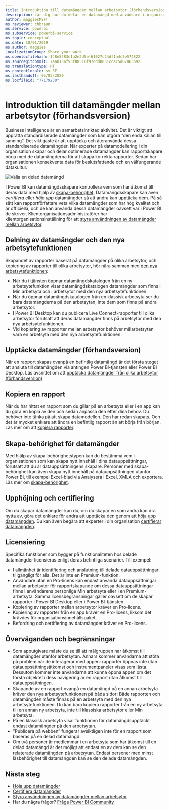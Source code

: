 ```yaml
---
title: Introduktion till datamängder mellan arbetsytor (förhandsversion)
description: Lär dig hur du delar en datamängd med användare i organisationen. De kan sedan skapa rapporter baserat på din datamängd på sina egna arbetsytor.
author: maggiesMSFT
ms.reviewer: chbraun
ms.service: powerbi
ms.subservice: powerbi-service
ms.topic: conceptual
ms.date: 10/01/2019
ms.author: maggies
LocalizationGroup: Share your work
ms.openlocfilehash: 148e5283e1a2e2d5ef61027c24df1a4c3e574822
ms.sourcegitcommit: 7aa0136f93f88516f97ddd8031ccac5d07863b92
ms.translationtype: HT
ms.contentlocale: sv-SE
ms.lasthandoff: 05/05/2020
ms.locfileid: "77179230"
---
```

# <a name="intro-to-datasets-across-workspaces-preview"></a>Introduktion till datamängder mellan arbetsytor (förhandsversion)

Business Intelligence är en samarbetsinriktad aktivitet. Det är viktigt att upprätta standardiserade datamängder som kan utgöra ”den enda källan till sanning”. Det viktigaste är att upptäcka och återanvända dessa standardiserade datamängder. När experter på datamodellering i din organisation skapar och delar optimerade datamängder kan rapportskapare börja med de datamängderna för att skapa korrekta rapporter. Sedan har organisationen konsekventa data för beslutsfattande och en välfungerande datakultur.

![Välja en delad datamängd](media/service-datasets-across-workspaces/power-bi-select-shared-dataset.png)

I Power BI kan datamängdsskapare kontrollera vem som har åtkomst till deras data med hjälp av [skapa-behörighet](service-datasets-build-permissions.md). Datamängdsskapare kan även *certifiera* eller *höja upp* datamängder så att andra kan upptäcka dem. På så sätt kan rapportförfattare veta vilka datamängder som har hög kvalitet och är officiella, och de kan använda dessa datamängder oavsett var i Power BI de skriver. Klientorganisationsadministratörer har klientorganisationsinställning för att [styra användningen av datamängder mellan arbetsytor](service-datasets-admin-across-workspaces.md).

## <a name="dataset-sharing-and-the-new-workspace-experience"></a>Delning av datamängder och den nya arbetsytefunktionen

Skapandet av rapporter baserat på datamängder på olika arbetsytor, och kopiering av rapporter till olika arbetsytor, hör nära samman med [den nya arbetsytefunktionen](service-create-the-new-workspaces.md):

- När du i tjänsten öppnar datamängdskatalogen från en ny arbetsytefunktion visar datamängdskatalogen datamängder som finns i Min arbetsyta och i arbetsytor med den nya arbetsytefunktionen. 
- När du öppnar datamängdskatalogen från en klassisk arbetsyta ser du bara datamängderna på den arbetsytan, inte dem som finns på andra arbetsytor.
- I Power BI Desktop kan du publicera Live Connect-rapporter till olika arbetsytor förutsatt att deras datamängder finns på arbetsytor med den nya arbetsytefunktionen.
- Vid kopiering av rapporter mellan arbetsytor behöver målarbetsytan vara en arbetsyta med den nya arbetsytefunktionen.

## <a name="discover-datasets-preview"></a>Upptäcka datamängder (förhandsversion)

När en rapport skapas ovanpå en befintlig datamängd är det första steget att ansluta till datamängden via antingen Power BI-tjänsten eller Power BI Desktop. Läs avsnittet om att [upptäcka datamängder från olika arbetsytor (förhandsversion)](service-datasets-discover-across-workspaces.md)

## <a name="copy-a-report"></a>Kopiera en rapport

När du har hittat en rapport som du gillar på en arbetsyta eller i en app kan du göra en kopia av den och sedan anpassa den efter dina behov. Du behöver inte tänka på att skapa datamodellen. Den har redan skapats. Och det är mycket enklare att ändra en befintlig rapport än att börja från början. Läs mer om att [kopiera rapporter](service-datasets-copy-reports.md).

## <a name="build-permission-for-datasets"></a>Skapa-behörighet för datamängder

Med hjälp av skapa-behörighetstypen kan du bestämma vem i organisationen som kan skapa nytt innehåll i dina datauppsättningar, förutsatt att du är datauppsättningens skapare. Personer med skapa-behörighet kan även skapa nytt innehåll på datauppsättningen utanför Power BI, till exempel Excel-blad via Analysera i Excel, XMLA och exportera. Läs mer om [skapa-behörighet](service-datasets-build-permissions.md).

## <a name="promotion-and-certification"></a>Upphöjning och certifiering

Om du skapar datamängder kan du, om du skapar en som andra kan dra nytta av, göra det enklare för andra att upptäcka den genom att [höja upp datamängden](service-datasets-promote.md). Du kan även begära att experter i din organisation [certifierar datamängden](service-datasets-certify.md).

## <a name="licensing"></a>Licensiering

Specifika funktioner som bygger på funktionaliteten hos delade datamängder licensieras enligt deras befintliga scenarier. Till exempel:

- I allmänhet är identifiering och anslutning till delade datauppsättningar tillgängligt för alla. Det är inte en Premium-funktion.
- Användare utan en Pro-licens kan endast använda datauppsättningar mellan arbetsytor för rapportskapande om dessa datauppsättningar finns i användarens personliga Min arbetsyta eller i en Premium-arbetsyta. Samma licensbegränsningar gäller oavsett om de skapar rapporter i Power BI Desktop eller i Power BI-tjänsten.
- Kopiering av rapporter mellan arbetsytor kräver en Pro-licens.
- Kopiering av rapporter från en app kräver en Pro-licens, liksom det krävdes för organisationsinnehållspaket.
- Befordring och certifiering av datamängder kräver en Pro-licens.

## <a name="considerations-and-limitations"></a>Överväganden och begränsningar

- Som apputgivare måste du se till att målgruppen har åtkomst till datamängder utanför arbetsytan. Annars kommer användarna att stöta på problem när de interagerar med appen: rapporter öppnas inte utan datauppsättningsåtkomst och instrumentpaneler visas som låsta. Dessutom kommer inte användarna att kunna öppna appen om det första objektet i dess navigering är en rapport utan åtkomst till datauppsättningen.
- Skapande av en rapport ovanpå en datamängd på en annan arbetsyta kräver den nya arbetsytefunktionen på båda sidor: Både rapporten och datamängden måste finnas på en arbetsyta med den nya arbetsytefunktionen. Du kan bara kopiera rapporter från en ny arbetsyta till en annan ny arbetsyta, inte till klassiska arbetsytor eller Min arbetsyta. 
- På en klassisk arbetsyta visar funktionen för datamängdsupptäckt endast datamängder på den arbetsytan.
- ”Publicera på webben” fungerar avsiktligen inte för en rapport som baseras på en delad datamängd.
- Om två personer är medlemmar i en arbetsyta som har åtkomst till en delad datamängd är det möjligt att endast en av dem kan se den relaterade datamängden på arbetsytan. Endast personer med minst läsbehörighet till datamängden kan se den delade datamängden. 

## <a name="next-steps"></a>Nästa steg

- [Höja upp datamängder](service-datasets-promote.md)
- [Certifiera datamängder](service-datasets-certify.md)
- [Styra användningen av datamängder mellan arbetsytor](service-datasets-admin-across-workspaces.md)
- Har du några frågor? [Fråga Power BI Community](https://community.powerbi.com/)
